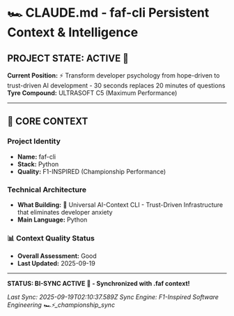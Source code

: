 # 🏎️ CLAUDE.md - faf-cli Persistent Context & Intelligence

## PROJECT STATE: ACTIVE 🚀
**Current Position:** ⚡️ Transform developer psychology from hope-driven to trust-driven AI development - 30 seconds replaces 20 minutes of questions
**Tyre Compound:** ULTRASOFT C5 (Maximum Performance)

---

## 🎨 CORE CONTEXT

### Project Identity
- **Name:** faf-cli
- **Stack:** Python
- **Quality:** F1-INSPIRED (Championship Performance)

### Technical Architecture
- **What Building:** 🚀 Universal AI-Context CLI - Trust-Driven Infrastructure that eliminates developer anxiety
- **Main Language:** Python

### 📊 Context Quality Status
- **Overall Assessment:** Good
- **Last Updated:** 2025-09-19

---

**STATUS: BI-SYNC ACTIVE 🔗 - Synchronized with .faf context!**

*Last Sync: 2025-09-19T02:10:37.589Z*
*Sync Engine: F1-Inspired Software Engineering*
*🏎️⚡️_championship_sync*
